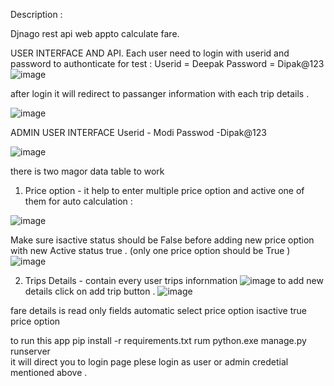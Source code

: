 Description :

Djnago rest api web appto calculate fare.

USER INTERFACE AND API.
Each user need to login with userid and password to authonticate 
for test :
  Userid = Deepak 
  Password = Dipak@123
![image](https://user-images.githubusercontent.com/107532268/198294101-f4144083-34a7-4a17-99b1-8cdbe1b92508.png)
  
after login it will redirect to passanger information with each trip details .

![image](https://user-images.githubusercontent.com/107532268/198295957-fa87def6-072c-42d4-9dca-bb042a6f218a.png)


ADMIN USER INTERFACE
Userid - Modi
Passwod -Dipak@123

![image](https://user-images.githubusercontent.com/107532268/198296482-917f10cf-8f6d-4247-b5a9-87ce62fb18eb.png)

there is two magor data table to work 
1. Price option - it help to enter multiple price option and active one of them for auto calculation :

![image](https://user-images.githubusercontent.com/107532268/198296987-50ff568a-9b42-4c86-8115-041fed6dd696.png)

Make sure isactive status should be False before adding new price option with new Active status true . (only one price option should be True )
![image](https://user-images.githubusercontent.com/107532268/198297779-4cc7c70c-b300-4044-a7e4-ff31cb725780.png)

2. Trips Details - contain every user trips infornmation 
![image](https://user-images.githubusercontent.com/107532268/198298116-d6c63392-892e-43e6-bb7f-93c208e17bc1.png)
to add new details click on add trip button .
![image](https://user-images.githubusercontent.com/107532268/198298441-82881d71-a4f7-439c-954a-22a683b0d4ab.png)

fare details is read only fields automatic select price option isactive true price option 

to run this app 
pip install -r requirements.txt
rum python.exe manage.py runserver  
it will direct you to login page  plese login as user or admin credetial mentioned above .
